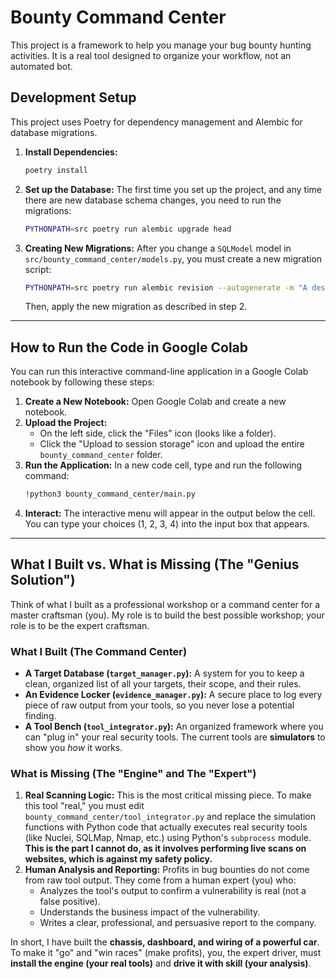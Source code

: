 # Bounty Command Center

This project is a framework to help you manage your bug bounty hunting activities. It is a real tool designed to organize your workflow, not an automated bot.

## Development Setup

This project uses Poetry for dependency management and Alembic for database migrations.

1.  **Install Dependencies:**
    ```bash
    poetry install
    ```

2.  **Set up the Database:**
    The first time you set up the project, and any time there are new database schema changes, you need to run the migrations:
    ```bash
    PYTHONPATH=src poetry run alembic upgrade head
    ```

3.  **Creating New Migrations:**
    After you change a `SQLModel` model in `src/bounty_command_center/models.py`, you must create a new migration script:
    ```bash
    PYTHONPATH=src poetry run alembic revision --autogenerate -m "A descriptive message for your change"
    ```
    Then, apply the new migration as described in step 2.

---

## How to Run the Code in Google Colab

You can run this interactive command-line application in a Google Colab notebook by following these steps:

1.  **Create a New Notebook:** Open Google Colab and create a new notebook.
2.  **Upload the Project:**
    *   On the left side, click the "Files" icon (looks like a folder).
    *   Click the "Upload to session storage" icon and upload the entire `bounty_command_center` folder.
3.  **Run the Application:** In a new code cell, type and run the following command:
    ```bash
    !python3 bounty_command_center/main.py
    ```
4.  **Interact:** The interactive menu will appear in the output below the cell. You can type your choices (1, 2, 3, 4) into the input box that appears.

---

## What I Built vs. What is Missing (The "Genius Solution")

Think of what I built as a professional workshop or a command center for a master craftsman (you). My role is to build the best possible workshop; your role is to be the expert craftsman.

### What I Built (The Command Center)
-   **A Target Database (`target_manager.py`):** A system for you to keep a clean, organized list of all your targets, their scope, and their rules.
-   **An Evidence Locker (`evidence_manager.py`):** A secure place to log every piece of raw output from your tools, so you never lose a potential finding.
-   **A Tool Bench (`tool_integrator.py`):** An organized framework where you can "plug in" your real security tools. The current tools are **simulators** to show you *how* it works.

### What is Missing (The "Engine" and The "Expert")
1.  **Real Scanning Logic:** This is the most critical missing piece. To make this tool "real," you must edit `bounty_command_center/tool_integrator.py` and replace the simulation functions with Python code that actually executes real security tools (like Nuclei, SQLMap, Nmap, etc.) using Python's `subprocess` module. **This is the part I cannot do, as it involves performing live scans on websites, which is against my safety policy.**
2.  **Human Analysis and Reporting:** Profits in bug bounties do not come from raw tool output. They come from a human expert (you) who:
    *   Analyzes the tool's output to confirm a vulnerability is real (not a false positive).
    *   Understands the business impact of the vulnerability.
    *   Writes a clear, professional, and persuasive report to the company.

In short, I have built the **chassis, dashboard, and wiring of a powerful car**. To make it "go" and "win races" (make profits), you, the expert driver, must **install the engine (your real tools)** and **drive it with skill (your analysis)**.
